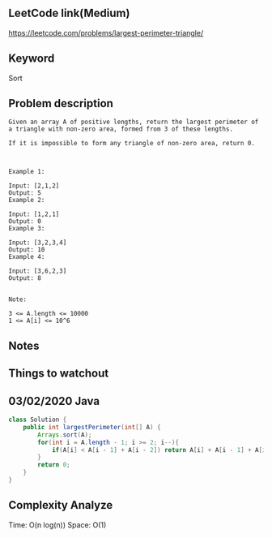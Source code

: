 ## LeetCode link(Medium)
https://leetcode.com/problems/largest-perimeter-triangle/

## Keyword
Sort

## Problem description
```
Given an array A of positive lengths, return the largest perimeter of a triangle with non-zero area, formed from 3 of these lengths.

If it is impossible to form any triangle of non-zero area, return 0.

 

Example 1:

Input: [2,1,2]
Output: 5
Example 2:

Input: [1,2,1]
Output: 0
Example 3:

Input: [3,2,3,4]
Output: 10
Example 4:

Input: [3,6,2,3]
Output: 8
 

Note:

3 <= A.length <= 10000
1 <= A[i] <= 10^6
```



## Notes


## Things to watchout

## 03/02/2020 Java

```java
class Solution {
    public int largestPerimeter(int[] A) {
        Arrays.sort(A);
        for(int i = A.length - 1; i >= 2; i--){
            if(A[i] < A[i - 1] + A[i - 2]) return A[i] + A[i - 1] + A[i - 2];
        }
        return 0;
    }
}

```
## Complexity Analyze
Time: O(n log(n))
Space: O(1)